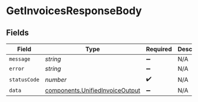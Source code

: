 # GetInvoicesResponseBody


## Fields

| Field                                                                              | Type                                                                               | Required                                                                           | Description                                                                        |
| ---------------------------------------------------------------------------------- | ---------------------------------------------------------------------------------- | ---------------------------------------------------------------------------------- | ---------------------------------------------------------------------------------- |
| `message`                                                                          | *string*                                                                           | :heavy_minus_sign:                                                                 | N/A                                                                                |
| `error`                                                                            | *string*                                                                           | :heavy_minus_sign:                                                                 | N/A                                                                                |
| `statusCode`                                                                       | *number*                                                                           | :heavy_check_mark:                                                                 | N/A                                                                                |
| `data`                                                                             | [components.UnifiedInvoiceOutput](../../models/components/unifiedinvoiceoutput.md) | :heavy_minus_sign:                                                                 | N/A                                                                                |